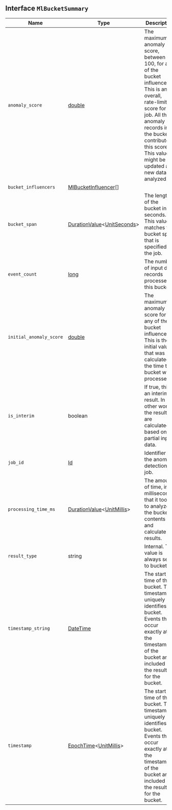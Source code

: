 ## Interface `MlBucketSummary`

| Name | Type | Description |
| - | - | - |
| `anomaly_score` | [double](./double.md) | The maximum anomaly score, between 0-100, for any of the bucket influencers. This is an overall, rate-limited score for the job. All the anomaly records in the bucket contribute to this score. This value might be updated as new data is analyzed. |
| `bucket_influencers` | [MlBucketInfluencer](./MlBucketInfluencer.md)[] | &nbsp; |
| `bucket_span` | [DurationValue](./DurationValue.md)<[UnitSeconds](./UnitSeconds.md)> | The length of the bucket in seconds. This value matches the bucket span that is specified in the job. |
| `event_count` | [long](./long.md) | The number of input data records processed in this bucket. |
| `initial_anomaly_score` | [double](./double.md) | The maximum anomaly score for any of the bucket influencers. This is the initial value that was calculated at the time the bucket was processed. |
| `is_interim` | boolean | If true, this is an interim result. In other words, the results are calculated based on partial input data. |
| `job_id` | [Id](./Id.md) | Identifier for the anomaly detection job. |
| `processing_time_ms` | [DurationValue](./DurationValue.md)<[UnitMillis](./UnitMillis.md)> | The amount of time, in milliseconds, that it took to analyze the bucket contents and calculate results. |
| `result_type` | string | Internal. This value is always set to bucket. |
| `timestamp_string` | [DateTime](./DateTime.md) | The start time of the bucket. This timestamp uniquely identifies the bucket. Events that occur exactly at the timestamp of the bucket are included in the results for the bucket. |
| `timestamp` | [EpochTime](./EpochTime.md)<[UnitMillis](./UnitMillis.md)> | The start time of the bucket. This timestamp uniquely identifies the bucket. Events that occur exactly at the timestamp of the bucket are included in the results for the bucket. |
